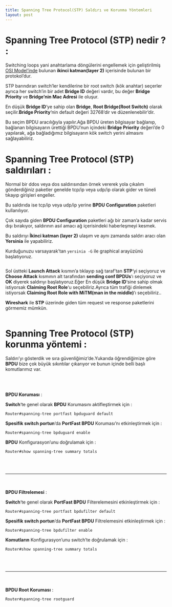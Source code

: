 ```yaml
---
title: Spanning Tree Protocol(STP) Saldırı ve Korunma Yöntemleri
layout: post
---
```


<h1 id="spanning-tree-protocol-stp-nedir--">Spanning Tree Protocol (STP) nedir ? :</h1>

<p>Switching loops yani anahtarlama döngülerini engellemek için geliştirilmiş <a href="https://en.wikipedia.org/wiki/OSI_model" target="_blank">OSI Model’inde</a> bulunan <strong>ikinci katman(layer 2)</strong> içerisinde bulunan bir protokol’dur.</p>

<p>STP barındıran switch’ler kendilerine bir root switch (kök anahtar) seçerler ayrıca her switch’in bir adet <strong>Bridge ID</strong> değeri vardır, bu değer <strong>Bridge Priority</strong> ve <strong>Bridge’nin Mac Adresi</strong> ile oluşur.</p>

<p>En düşük <strong>Bridge ID</strong>‘ye sahip olan <strong>Bridge</strong>, <strong>Root Bridge(Root Switch)</strong> olarak seçilir.<strong>Bridge Priority</strong>‘nin default değeri 32768’dir ve düzenlenebilir’dir.</p>

<p>Bu seçim BPDU aracılığıyla yapılır.Ağa BPDU  üreten bilgisayar bağlanıp, bağlanan bilgisayarın ürettiği BPDU’nun içindeki <strong>Bridge Priority</strong> değeri’de 0 yapılarak, ağa bağladığımız bilgisayarın kök switch yerini almasını sağlayabiliriz.</p>

<h1 id="spanning-tree-protocol-stp-saldırıları-">Spanning Tree Protocol (STP) saldırıları :</h1>
<p>Normal bir ddos veya dos saldırısından örnek vererek yola çıkalım gönderdiğiniz paketler genelde tcp/ip veya udp/ip olarak gider ve tüneli tıkayıp girişleri engeller.</p>

<p>Bu saldırıda ise tcp/ip veya udp/ip yerine <strong>BPDU Configuration</strong> paketleri kullanılıyor.</p>

<p>Çok sayıda giden <strong>BPDU Configuration</strong> paketleri ağı bir zaman’a kadar servis dışı bırakıyor, saldırının asıl amacı ağ içerisindeki haberleşmeyi kesmek.</p>

<p>Bu saldırıyı <strong>İkinci katman (layer 2)</strong> ulaşım ve aynı zamanda saldırı aracı olan <strong>Yersinia</strong> ile yapabiliriz.</p>

<p>Kurduğunuzu varsayarak’tan <code class="highlighter-rouge">yersinia -G</code> ile graphical arayüzünü başlatıyoruz.</p>

<p><img src="https://i.hizliresim.com/ByXO5Q.jpg" alt="" /></p>

<p>Sol üstteki <strong>Launch Attack</strong> kısmın’a tıklayıp sağ taraf’tan <strong>STP</strong>‘yi seçiyoruz ve <strong>Choose Attack</strong> kısmının alt tarafından <strong>sending conf BPDUs</strong>‘ı seçiyoruz ve <strong>OK</strong> diyerek saldırıyı başlatıyoruz.Eğer En düşük <strong>Bridge ID</strong>‘sine sahip olmak istiyorsak <strong>Claiming Root Role</strong>‘u seçebiliriz.Ayrıca tüm trafiği dinlemek istiyorsak <strong>Claiming Root Role with MiTM(man in the middle)</strong>‘ı seçebiliriz..</p>

<p><strong>Wireshark</strong> ile <strong>STP</strong> üzerinde giden tüm request ve response paketlerini görmemiz mümkün.</p>

<p><img src="https://i.hizliresim.com/kXrMPy.png" alt="" /></p>

<h1 id="spanning-tree-protocol-stp-korunma-yöntemi-">Spanning Tree Protocol (STP) korunma yöntemi :</h1>
<p>Saldırı’yı gösterdik ve sıra güvenliğimiz’de.Yukarıda öğrendiğimize göre <strong>BPDU</strong> bize çok büyük sıkıntılar çıkarıyor ve bunun içinde belli başlı komutlarımız var.</p>

<p><br />
<br /></p>

<p><strong>BPDU Koruması</strong> :</p>

<p><strong>Switch</strong>‘te genel olarak <strong>BPDU</strong> Korumasını aktifleştirmek için :</p>
<div class="highlighter-rouge"><pre class="highlight"><code>Router#spanning-tree portfast bpduguard default
</code></pre>
</div>

<p><strong>Spesifik switch portun</strong>‘da <strong>PortFast BPDU</strong> Koruması’nı etkinleştirmek için :</p>
<div class="highlighter-rouge"><pre class="highlight"><code>Router#spanning-tree bpduguard enable
</code></pre>
</div>

<p><strong>BPDU</strong> Konfigurasyon’unu doğrulamak için :</p>
<div class="highlighter-rouge"><pre class="highlight"><code>Router#show spanning-tree summary totals
</code></pre>
</div>
<p><br />
<br /></p>
<hr />

<p><br />
<br />
<strong>BPDU Filtrelemesi</strong> :</p>

<p><strong>Switch</strong>‘te genel olarak <strong>PortFast BPDU</strong> Filterelemesini etkinleştirmek için :</p>
<div class="highlighter-rouge"><pre class="highlight"><code>Router#spanning-tree portfast bpdufilter default
</code></pre>
</div>

<p><strong>Spesifik switch portun</strong>‘da <strong>PortFast BPDU</strong> Filtrelemesini etkinleştirmek için :</p>
<div class="highlighter-rouge"><pre class="highlight"><code>Router#spanning-tree bpdufilter enable
</code></pre>
</div>

<p><strong>Komutların</strong> Konfigurasyon’unu switch’te doğrulamak için :</p>
<div class="highlighter-rouge"><pre class="highlight"><code>Router#show spanning-tree summary totals
</code></pre>
</div>
<p><br />
<br /></p>
<hr />

<p><br />
<br />
<strong>BPDU Root Koruması</strong> :</p>
<div class="highlighter-rouge"><pre class="highlight"><code>Router#spanning-tree rootguard
</code></pre>
</div>